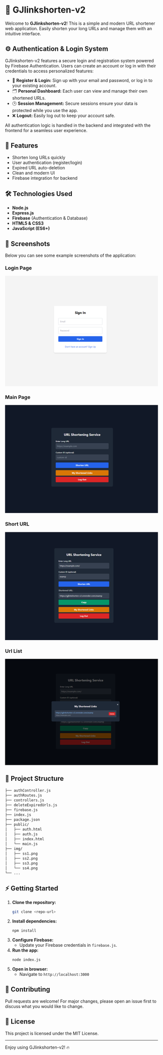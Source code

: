 # 🔗 GJlinkshorten-v2

Welcome to **GJlinkshorten-v2**! This is a simple and modern URL shortener web application. Easily shorten your long URLs and manage them with an intuitive interface.

## ⚙️ Authentication & Login System

GJlinkshorten-v2 features a secure login and registration system powered by Firebase Authentication. Users can create an account or log in with their credentials to access personalized features:

- 🔑 **Register & Login:** Sign up with your email and password, or log in to your existing account.
- 🗂️ **Personal Dashboard:** Each user can view and manage their own shortened URLs.
- 🕒 **Session Management:** Secure sessions ensure your data is protected while you use the app.
- ❌ **Logout:** Easily log out to keep your account safe.

All authentication logic is handled in the backend and integrated with the frontend for a seamless user experience.

## 🚀 Features
- Shorten long URLs quickly
- User authentication (register/login)
- Expired URL auto-deletion
- Clean and modern UI
- Firebase integration for backend

## 🛠️ Technologies Used
- **Node.js**
- **Express.js**
- **Firebase** (Authentication & Database)
- **HTML5 & CSS3**
- **JavaScript (ES6+)**


## 📸 Screenshots

Below you can see some example screenshots of the application:

### Login Page
![Home](img/ss1.png)

### Main Page
![Auth](img/ss2.png)

### Short URL 
![List](img/ss3.png)

### Url List
![Success](img/ss4.png)

## 📂 Project Structure
```
├── authController.js
├── authRoutes.js
├── controllers.js
├── deleteExpiredUrls.js
├── firebase.js
├── index.js
├── package.json
├── public/
│   ├── auth.html
│   ├── auth.js
│   ├── index.html
│   └── main.js
├── img/
│   ├── ss1.png
│   ├── ss2.png
│   ├── ss3.png
│   └── ss4.png
└── ...
```

## ⚡ Getting Started
1. **Clone the repository:**
   ```sh
   git clone <repo-url>
   ```
2. **Install dependencies:**
   ```sh
   npm install
   ```
3. **Configure Firebase:**
   - Update your Firebase credentials in `firebase.js`.
4. **Run the app:**
   ```sh
   node index.js
   ```
5. **Open in browser:**
   - Navigate to `http://localhost:3000`

## 🙌 Contributing
Pull requests are welcome! For major changes, please open an issue first to discuss what you would like to change.

## 📄 License
This project is licensed under the MIT License.

---

Enjoy using GJlinkshorten-v2! 🔥
